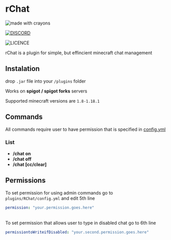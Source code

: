 # rChat

<p align="center">

![made with crayons](https://forthebadge.com/images/badges/made-with-crayons.svg)

[![DISCORD](https://img.shields.io/discord/927686860380188732?style=for-the-badge)](https://discord.gg/UMmku5fka7)

![LICENCE](https://img.shields.io/github/license/rcode-pro/RCodeChat?style=for-the-badge)

</p>

rChat is a plugin for simple, but effincient minecraft chat management

## Instalation

drop `.jar` file into your `/plugins` folder

Works on **spigot / spigot forks** servers

Supported minecraft versions are `1.8-1.18.1`

## Commands

All commands require user to have permission that is specified in [config.yml](https://github.com/rcode-pro/RCodeChat#Permissions)

### List

- **/chat on**
- **/chat off**
- **/chat [cc/clear]**

## Permissions

To set permission for using admin commands go to `plugins/RChat/config.yml` and edit 5th line

```yml
permission: "your.permission.goes.here"
```

\
To set permission that allows user to type in disabled chat go to 6th line

```yml
permissiontoWriteifDisabled: "your.second.permission.goes.here"
```
